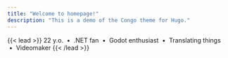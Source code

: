 ```yaml
---
title: "Welcome to homepage!"
description: "This is a demo of the Congo theme for Hugo."
---
```

{{< lead >}}
22 y.o. &nbsp;&bull;&nbsp; .NET fan &nbsp;&bull;&nbsp; Godot enthusiast &nbsp;&bull;&nbsp; Translating things &nbsp;&bull;&nbsp; Videomaker
{{< /lead >}}